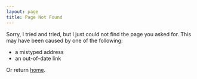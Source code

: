 ```yaml
---
layout: page
title: Page Not Found
---
```


Sorry, I tried and tried, but I just could not find the page you asked
for. This may have been caused by one of the following:

* a mistyped address
* an out-of-date link

<script type="text/javascript">
	var GOOG_FIXURL_LANG = 'en';
	var GOOG_FIXURL_SITE = 'http://ryankoesters.tk';
</script>
<script type="text/javascript" src="http://linkhelp.clients.google.com/tbproxy/lh/wm/fixurl.js">
</script>

Or return [home](/).
